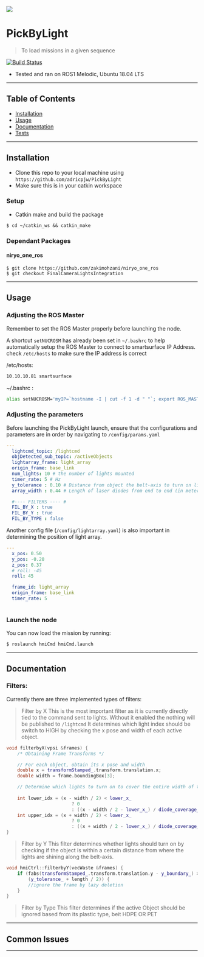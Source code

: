  
<a href="https://github.com/adricpjw/PickByLight"><img src="https://i.imgur.com/060HCVy.jpg"></a>

# PickByLight

> To load missions in a given sequence 

[![Build Status](http://img.shields.io/travis/badges/badgerbadgerbadger.svg?style=flat-square)](https://travis-ci.org/badges/badgerbadgerbadger) 

- Tested and ran on ROS1 Melodic, Ubuntu 18.04 LTS

---

## Table of Contents 

- [Installation](#installation)
- [Usage](#usage)
- [Documentation](#documentation)
- [Tests](#tests)

---

## Installation

- Clone this repo to your local machine using `https://github.com/adricpjw/PickByLight`
- Make sure this is in your catkin workspace

### Setup

- Catkin make and build the package

```shell
$ cd ~/catkin_ws && catkin_make
```

### Dependant Packages

#### niryo_one_ros
```shell
$ git clone https://github.com/zakimohzani/niryo_one_ros
$ git checkout FinalCameraLightsIntegration
```

---
## Usage

### Adjusting the ROS Master
Remember to set the ROS Master properly before launching the node.

A shortcut `setNUCROSM` has already been set in `~/.bashrc` to help automatically setup the ROS Master to connect to smartsurface IP Address. check `/etc/hosts` to make sure the IP address is correct


/etc/hosts:
```bash
10.10.10.81 smartsurface
```

~/.bashrc :
```bash
alias setNUCROSM='myIP=`hostname -I | cut -f 1 -d " "`; export ROS_MASTER_URI=http://smartsurface:11311; export ROS_HOSTNAME=${myIP}; export ROS_IP=${myIP}'
```


### Adjusting the parameters
Before launching the PickByLight launch, ensure that the configurations and parameters are in order by navigating to `/config/params.yaml`
```yaml
---
  lightcmd_topic: /lightcmd
  objDetected_sub_topic: /activeObjects
  lightarray_frame: light_array
  origin_frame: base_link
  num_lights: 10 # the number of lights mounted
  timer_rate: 5 # Hz
  y_tolerance : 0.10 # Distance from object the belt-axis to turn on light (in meters)
  array_width : 0.44 # Length of laser diodes from end to end (in meters)

  #---- FILTERS ---- #
  FIL_BY_X : true
  FIL_BY_Y : true
  FIL_BY_TYPE : false
```

Another config file (`/config/lightarray.yaml`) is also important in determining the position of light array.
```yaml
---
  x_pos: 0.50
  y_pos: -0.20
  z_pos: 0.37
  # roll: -45
  roll: 45

  frame_id: light_array
  origin_frame: base_link
  timer_rate: 5
  
```

### Launch the node
You can now load the mission by running:
```shell
$ roslaunch hmiCmd hmiCmd.launch
```


---
## Documentation 

### Filters:

Currently there are three implemented types of filters: 

> Filter by X
This is the most important filter as it is currently directly tied to the command sent to lights. Without it enabled the nothing will be published to `/lightcmd`
It determines which light index should be switch to HIGH by checking the x pose and width of each active object.
```cpp
void filterbyX(vpsi &frames) {
    /* Obtaining Frame Transforms */

    // For each object, obtain its x pose and width 
    double x = transformStamped_.transform.translation.x;
    double width = frame.boundingBox[3];

    // Determine which lights to turn on to cover the entire width of the object
    
    int lower_idx = (x - width / 2) < lower_x_
                        ? 0
                        : ((x - width / 2 - lower_x_) / diode_coverage_);
    int upper_idx = (x + width / 2) < lower_x_
                        ? 0
                        : ((x + width / 2 - lower_x_) / diode_coverage_);
}

```

> Filter by Y
This filter determines whether lights should turn on by checking if the object is within a certain distance from where the lights are shining along the belt-axis.

```cpp
void hmiCtrl::filterbyY(vecWaste &frames) {
    if (fabs(transformStamped_.transform.translation.y - y_boundary_) >
        (y_tolerance_ + length / 2)) {
        //ignore the frame by lazy deletion
    }
}
```

> Filter by Type
This filter determines if the active Object should be ignored based from its plastic type, beit HDPE OR PET


---
## Common Issues





---

